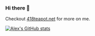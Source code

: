 ### Hi there 👋

Checkout [418teapot.net](https://418teapot.net) for more on me.

[![Alex's GitHub stats](https://github-readme-stats.vercel.app/api?username=alexcfaber)](https://github.com/anuraghazra/github-readme-stats)



<!--
**alexcfaber/alexcfaber** is a ✨ _special_ ✨ repository because its `README.md` (this file) appears on your GitHub profile.

Here are some ideas to get you started:

- 🔭 I’m currently working on ...
- 🌱 I’m currently learning ...
- 👯 I’m looking to collaborate on ...
- 🤔 I’m looking for help with ...
- 💬 Ask me about ...
- 📫 How to reach me: ...
- 😄 Pronouns: ...
- ⚡ Fun fact: ...
-->
